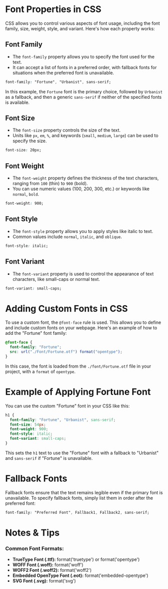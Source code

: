 # Font Properties in CSS

CSS allows you to control various aspects of font usage, including the font family, size, weight, style, and variant. Here's how each property works:

## Font Family
- The `font-family` property allows you to specify the font used for the text.
- It can accept a list of fonts in a preferred order, with fallback fonts for situations when the preferred font is unavailable.

```css
font-family: "Fortune", "Urbanist", sans-serif;
```
In this example, the `Fortune` font is the primary choice, followed by `Urbanist` as a fallback, and then a generic `sans-serif` if neither of the specified fonts is available.

## Font Size
- The `font-size` property controls the size of the text.
- Units like `px`, `em`, `%`, and keywords (`small`, `medium`, `large`) can be used to specify the size.

```css
font-size: 20px;
```

## Font Weight
- The `font-weight` property defines the thickness of the text characters, ranging from `100` (thin) to `900` (bold).
- You can use numeric values (100, 200, 300, etc.) or keywords like `normal`, `bold`.

```css
font-weight: 900;
```

## Font Style
- The `font-style` property allows you to apply styles like italic to text.
- Common values include `normal`, `italic`, and `oblique`.

```css
font-style: italic;
```

## Font Variant
- The `font-variant` property is used to control the appearance of text characters, like small-caps or normal text.

```css
font-variant: small-caps;
```

# Adding Custom Fonts in CSS

To use a custom font, the `@font-face` rule is used. This allows you to define and include custom fonts on your webpage. Here's an example of how to add the "Fortune" font family:

```css
@font-face {
  font-family: "Fortune";
  src: url("./Font/Fortune.otf") format("opentype");
}
```
In this case, the font is loaded from the `./font/Fortune.otf` file in your project, with a `format` of `opentype`.

# Example of Applying Fortune Font

You can use the custom "Fortune" font in your CSS like this:

```css
h1 {
  font-family: "Fortune", "Urbanist", sans-serif;
  font-size: 54px;
  font-weight: 900;
  font-style: italic;
  font-variant: small-caps;
}
```

This sets the `h1` text to use the "Fortune" font with a fallback to "Urbanist" and `sans-serif` if "Fortune" is unavailable.

# Fallback Fonts

Fallback fonts ensure that the text remains legible even if the primary font is unavailable. To specify fallback fonts, simply list them in order after the preferred font:

```css
font-family: "Preferred Font", Fallback1, Fallback2, sans-serif;
```

# Notes & Tips

### Common Font Formats:
- **TrueType Font (.ttf):** format('truetype') or format('opentype')
- **WOFF Font (.woff):** format('woff')
- **WOFF2 Font (.woff2):** format('woff2')
- **Embedded OpenType Font (.eot):** format('embedded-opentype')
- **SVG Font (.svg):** format('svg')
```